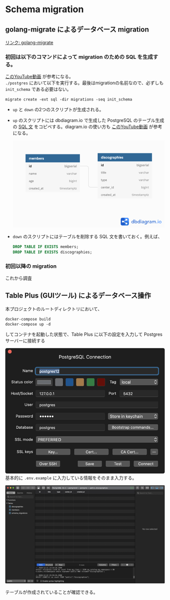 # Schema migration
## golang-migrate によるデータベース migration
[リンク: golang-migrate](https://github.com/golang-migrate/migrate) 
### 初回は以下のコマンドによって migration のための SQL を生成する。
[このYouTube動画](https://www.youtube.com/watch?v=0CYkrGIJkpw) が参考になる。  
`./postgres` において以下を実行する。最後はmigrationの名前なので、必ずしも`init_schema` である必要はない。
```
migrate create -ext sql -dir migrations -seq init_schema
```
- `up` と `down` の2つのスクリプトが生成される。  
- `up` のスクリプトには dbdiagram.io で生成した PostgreSQL のテーブル生成の [SQL 文](https://dbdiagram.io/d/5fdf053c9a6c525a03bbb94a) をコピペする。diagram.io の使い方も [このYouTube動画](https://www.youtube.com/watch?v=rx6CPDK_5mU) が参考になる。

  ![Diagram](../images/Hinatazaka.png?raw=true "Screenshot")

- `down` のスクリプトにはテーブルを削除する SQL 文を書いておく。例えば、
  ```sql
  DROP TABLE IF EXISTS members;
  DROP TABLE IF EXISTS discographies;
  ```

### 初回以降の migration
これから調査


## Table Plus (GUIツール) によるデータベース操作
本プロジェクトのルートディレクトリにおいて、
```
docker-compose build
docker-compose up -d
```
してコンテナを起動した状態で、Table Plus に以下の設定を入力して Postgres サーバーに接続する

  ![TablePlusSetting](../images/TablePlusSetting.png?raw=true "Screenshot")
基本的に `.env.example` に入力している情報をそのまま入力する。

  ![TablePlusImage](../images/TablePlusImage.png?raw=true "Screenshot")

  テーブルが作成されていることが確認できる。